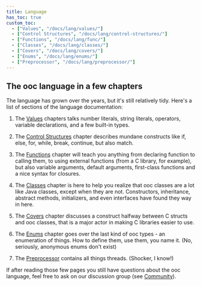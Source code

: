 ```yaml
---
title: Language
has_toc: true
custom_toc:
  - ["Values", "/docs/lang/values/"]
  - ["Control Structures", "/docs/lang/control-structures/"]
  - ["Functions", "/docs/lang/func/"]
  - ["Classes", "/docs/lang/classes/"]
  - ["Covers", "/docs/lang/covers/"]
  - ["Enums", "/docs/lang/enums/"]
  - ["Preprocessor", "/docs/lang/preprocessor/"]
---
```


## The ooc language in a few chapters

The language has grown over the years, but it's still relatively tidy.
Here's a list of sections of the language documentation:

 1. The [Values](/docs/lang/values/) chapters talks number literals, string
    literals, operators, variable declarations, and a few built-in types.

 2. The [Control Structures](/docs/lang/control-structures/) chapter describes
    mundane constructs like if, else, for, while, break, continue, but also
    match.

 3. The [Functions](/docs/lang/functions/) chapter will teach you anything
    from declaring function to calling them, to using external functions
    (from a C library, for example), but also variable arguments, default
    arguments, first-class functions and a nice syntax for closures.

 4. The [Classes](/docs/lang/classes/) chapter is here to help you realize
    that ooc classes are a lot like Java classes, except when they are not.
    Constructors, inheritance, abstract methods, initializers, and even
    interfaces have found they way in here.

 5. The [Covers](/docs/lang/covers/) chapter discusses a construct halfway
    between C structs and ooc classes, that is a major actor in making C
    libraries easier to use.

 6. The [Enums](/docs/lang/enums/) chapter goes over the last kind of ooc
    types - an enumeration of things. How to define them, use them, you
    name it. (No, seriously, anonymous enums don't exist)

 7. The [Preprocessor](/docs/sdk/threading/) contains all things threads.
    (Shocker, I know!)

If after reading those few pages you still have questions about the ooc
language, feel free to ask on our discussion group (see
[Community](/community)).


